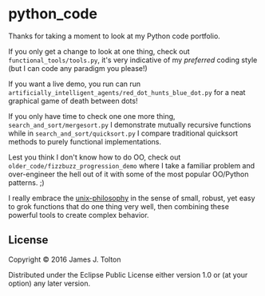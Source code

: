 # python_code

Thanks for taking a moment to look at my Python code portfolio.

If you only get a change to look at one thing, check out `functional_tools/tools.py`, it's very indicative of
 my _preferred_ coding style (but I can code any paradigm you please!)

If you want a live demo, you run can run `artificially_intelligent_agents/red_dot_hunts_blue_dot.py`
for a neat graphical game of death between dots!

If you only have time to check one one more thing, `search_and_sort/mergesort.py` I demonstrate
mutually recursive functions while in `search_and_sort/quicksort.py` I compare traditional quicksort
methods to purely functional implementations.

Lest you think I don't know how to do OO, check out `older_code/fizzbuzz_progression_demo` where I
take a familiar problem and over-engineer the hell out of it with some of the most popular OO/Python patterns.  ;)

 I really embrace the [unix-philosophy](https://en.wikipedia.org/wiki/Unix_philosophy#Origin) in the sense of small,
 robust, yet easy to grok functions that do one thing very well, then combining these powerful tools to create complex behavior.



## License

Copyright © 2016 James J. Tolton

Distributed under the Eclipse Public License either version 1.0 or (at
your option) any later version.
